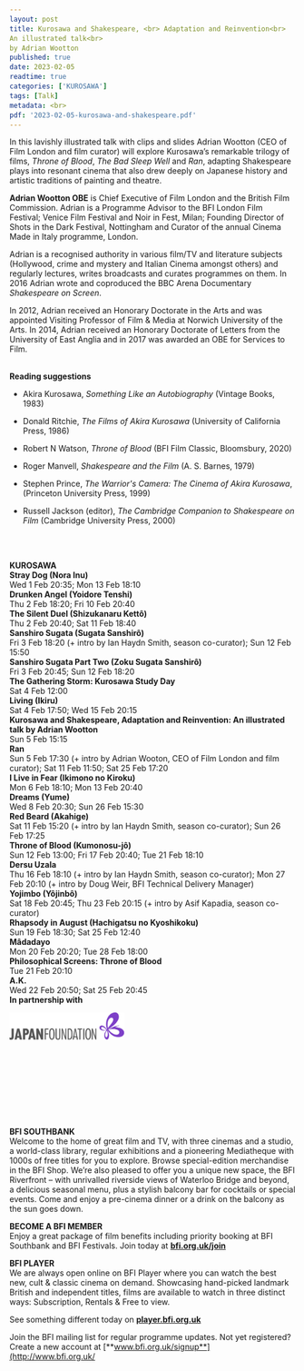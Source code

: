 ```yaml
---
layout: post
title: Kurosawa and Shakespeare, <br> Adaptation and Reinvention<br>
An illustrated talk<br>
by Adrian Wootton
published: true
date: 2023-02-05
readtime: true
categories: ['KUROSAWA']
tags: [Talk]
metadata: <br>
pdf: '2023-02-05-kurosawa-and-shakespeare.pdf'
---
```


In this lavishly illustrated talk with clips and slides Adrian Wootton (CEO of Film London and film curator) will explore Kurosawa’s remarkable trilogy of films, _Throne of Blood_, _The Bad Sleep Well_ and _Ran_, adapting Shakespeare plays into resonant cinema that also drew deeply on Japanese history and artistic traditions of painting and theatre.  
  
**Adrian Wootton OBE** is Chief Executive of Film London and the British Film Commission. Adrian is a Programme Advisor to the BFI London Film Festival; Venice Film Festival and Noir in Fest, Milan; Founding Director of Shots in the Dark Festival, Nottingham and Curator of the annual Cinema Made in Italy programme, London.

Adrian is a recognised authority in various film/TV and literature subjects (Hollywood, crime and mystery and Italian Cinema amongst others) and regularly lectures, writes broadcasts and curates programmes on them. In 2016 Adrian wrote and coproduced the BBC Arena Documentary _Shakespeare on Screen_.

In 2012, Adrian received an Honorary Doctorate in the Arts and was appointed Visiting Professor of Film & Media at Norwich University of the Arts. In 2014, Adrian received an Honorary Doctorate of Letters from the University of East Anglia and in 2017 was awarded an OBE for Services to Film.  
<br>

**Reading suggestions**  

- Akira Kurosawa, _Something Like an Autobiography_ (Vintage Books, 1983)

- Donald Ritchie, _The Films of Akira Kurosawa_ (University of California Press, 1986)

- Robert N Watson, _Throne of Blood_ (BFI Film Classic, Bloomsbury, 2020)

- Roger Manvell, _Shakespeare and the Film_ (A. S. Barnes, 1979)

- Stephen Prince, _The Warrior's Camera: The Cinema of Akira Kurosawa_, (Princeton University Press, 1999)

- Russell Jackson (editor), _The Cambridge Companion to Shakespeare on Film_ (Cambridge University Press, 2000)  
<br>
<br>

**KUROSAWA**  
**Stray Dog (Nora Inu)**  
Wed 1 Feb 20:35; Mon 13 Feb 18:10  
**Drunken Angel (Yoidore Tenshi)**  
Thu 2 Feb 18:20; Fri 10 Feb 20:40  
**The Silent Duel (Shizukanaru Kettô)**  
Thu 2 Feb 20:40; Sat 11 Feb 18:40  
**Sanshiro Sugata (Sugata Sanshirô)**  
Fri 3 Feb 18:20 (+ intro by Ian Haydn Smith, season co-curator); Sun 12 Feb 15:50  
**Sanshiro Sugata Part Two (Zoku Sugata Sanshirô)**  
Fri 3 Feb 20:45; Sun 12 Feb 18:20  
**The Gathering Storm: Kurosawa Study Day**  
Sat 4 Feb 12:00  
**Living (Ikiru)**  
Sat 4 Feb 17:50; Wed 15 Feb 20:15  
**Kurosawa and Shakespeare, Adaptation and Reinvention: An illustrated talk by Adrian Wootton**  
Sun 5 Feb 15:15  
**Ran**  
Sun 5 Feb 17:30 (+ intro by Adrian Wooton, CEO of Film London and film curator); Sat 11 Feb 11:50; Sat 25 Feb 17:20  
**I Live in Fear (Ikimono no Kiroku)**  
Mon 6 Feb 18:10; Mon 13 Feb 20:40  
**Dreams (Yume)**  
Wed 8 Feb 20:30; Sun 26 Feb 15:30  
**Red Beard (Akahige)**  
Sat 11 Feb 15:20 (+ intro by Ian Haydn Smith, season co-curator); Sun 26 Feb 17:25  
**Throne of Blood (Kumonosu-jô)**  
Sun 12 Feb 13:00; Fri 17 Feb 20:40; Tue 21 Feb 18:10  
**Dersu Uzala**  
Thu 16 Feb 18:10 (+ intro by Ian Haydn Smith, season co-curator); Mon 27 Feb 20:10 (+ intro by Doug Weir, BFI Technical Delivery Manager)  
**Yojimbo (Yôjinbô)**  
Sat 18 Feb 20:45; Thu 23 Feb 20:15 (+ intro by Asif Kapadia, season co-curator)  
**Rhapsody in August (Hachigatsu no Kyoshikoku)**  
Sun 19 Feb 18:30; Sat 25 Feb 12:40  
**Mâdadayo**  
Mon 20 Feb 20:20; Tue 28 Feb 18:00  
**Philosophical Screens: Throne of Blood**  
Tue 21 Feb 20:10  
**A.K.**  
Wed 22 Feb 20:50; Sat 25 Feb 20:45  
**In partnership with**  

<img style="float: left;" src="/img/Japan Foundation.JPG" width="40%" height="40%">
<br><br><br><br><br><br><br><br><br><br><br>

**BFI SOUTHBANK**  
Welcome to the home of great film and TV, with three cinemas and a studio, a world-class library, regular exhibitions and a pioneering Mediatheque with 1000s of free titles for you to explore. Browse special-edition merchandise in the BFI Shop. We’re also pleased to offer you a unique new space, the BFI Riverfront – with unrivalled riverside views of Waterloo Bridge and beyond, a delicious seasonal menu, plus a stylish balcony bar for cocktails or special events. Come and enjoy a pre-cinema dinner or a drink on the balcony as the sun goes down.  

**BECOME A BFI MEMBER**  
Enjoy a great package of film benefits including priority booking at BFI Southbank and BFI Festivals. Join today at [**bfi.org.uk/join**](http://www.bfi.org.uk/join)  

**BFI PLAYER**  
 We are always open online on BFI Player where you can watch the best new, cult &amp; classic cinema on demand. Showcasing hand-picked landmark British and independent titles, films are available to watch in three distinct ways: Subscription, Rentals &amp; Free to view.  

See something different today on [**player.bfi.org.uk**](https://player.bfi.org.uk)  

Join the BFI mailing list for regular programme updates. Not yet registered? Create a new account at [**www.bfi.org.uk/signup**](http://www.bfi.org.uk/
<!--stackedit_data:
eyJoaXN0b3J5IjpbLTIwNDcwMzcyMjYsLTYyNDU5NjY1MCwxNT
AxMzM0MDY1XX0=
-->